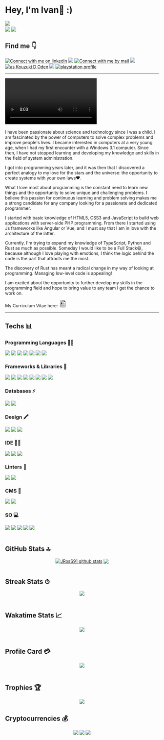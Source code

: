 <h1> Hey, I'm Ivan👋 :)</h1>
<img src="https://readme-typing-svg.demolab.com/?color=0A1240&lines=I'm a Frontend Developer!;In continuous learning!;Full Stack soon!">
 <div align="left">
<img src="https://img.shields.io/github/followers/JRosSx91?label=Follow&style=social">
<img src="https://hits.seeyoufarm.com/api/count/incr/badge.svg?url=https%3A%2F%2Fgithub.com%2F{JRosSx91}1212%2Fhit-counter">
 </div>
<h2>Find me 👇</h2>
<a href="https://www.linkedin.com/in/jross91" target="_blank">
<img src="https://img.shields.io/badge/LinkedIn-3572A5?style=for-the-badge&logo=linkedin&logoColor=white#gh-light-mode-only" alt="Connect with me on linkedin" ></a>
<a href="https://www.instagram.com/toxic_ivy91">
<img src="https://img.shields.io/badge/Instagram-E4405F?style=for-the-badge&logo=instagram&logoColor=white"></a>
<a href="mailto:igomezcarrasco.91@gmail.com?subject=Questions">
<img src="https://img.shields.io/badge/Gmail-D14836?style=for-the-badge&logo=gmail&logoColor=white" alt="Connect with me by mail"></a>
<a href="https://steamcommunity.com/profiles/76561198241812224/">
 <img src="https://img.shields.io/badge/Steam-000000?style=for-the-badge&logo=steam&logoColor=white"></a>
<a href="https://www.leagueoflegends.com/es-es/"><img title="as Kouzuki D Oden" src="https://img.shields.io/badge/Riot_Games-D32936?style=for-the-badge&logo=riot-games&logoColor=white"></a>
<a href="https://discord.gg/EA3yQ3Xy"><img src="https://img.shields.io/badge/Discord-5865F2?style=for-the-badge&logo=discord&logoColor=white"></a>
<a href="https://id.sonyentertainmentnetwork.com/id/management_ca/?gated=true&pr_referer=cam&entry=psn_profile&cid=7249a098-9e80-4bf9-b73e-c9039d431d9b#/p/psn_profile/list?state=cam_144a5767a8f54c2361058d0956cf75c3&cid=863a31fb-25ea-4c0c-b1d4-6ebc7799f2e2&entry=psn_profile"><img src="https://img.shields.io/badge/PlayStation-003791?style=for-the-badge&logo=playstation&logoColor=white" alt="playstation profile"></a>

---

<video src="https://user-images.githubusercontent.com/123682394/234542550-ded8b843-7eec-4142-932b-74bc8d702fdc.mp4" controls="controls" style="max-width: 730px;"></video>

I have been passionate about science and technology since I was a child. I am fascinated by the power of computers to solve complex problems and improve people's lives. I became interested in computers at a very young age, when I had my first encounter with a Windows 3.1 computer. Since then, I have not stopped learning and developing my knowledge and skills in the field of system administration.

I got into programming years later, and it was then that I discovered a perfect analogy to my love for the stars and the universe: the opportunity to create systems with your own laws❤️.

What I love most about programming is the constant need to learn new things and the opportunity to solve unique and challenging problems. I believe this passion for continuous learning and problem solving makes me a strong candidate for any company looking for a passionate and dedicated programmer.

I started with basic knowledge of HTML5, CSS3 and JavaScript to build web applications with server-side PHP programming. From there I started using Js frameworks like Angular or Vue, and I must say that I am in love with the architecture of the latter.

Currently, I'm trying to expand my knowledge of TypeScript, Python and Rust as much as possible. Someday I would like to be a Full Stack😄, because although I love playing with emotions, I think the logic behind the code is the part that attracts me the most.

The discovery of Rust has meant a radical change in my way of looking at programming. Managing low-level code is appealing!

I am excited about the opportunity to further develop my skills in the programming field and hope to bring value to any team I get the chance to work on.

My Curriculum Vitae here: <a href="https://github.com/JRosSx91/JRosSx91/blob/main/IvanGomezActualizado.pdf"><img height="24" src="https://github.com/JRosSx91/JRosSx91/blob/main/6588143.png" alt="my cv"></a>

---
<h2>Techs 📊</h2>
  <h3>Programming Languages 👩‍💻</h3>
  <div>
<img src="https://img.shields.io/badge/HTML5-E34F26?style=for-the-badge&logo=html5&logoColor=white">
<img src="https://img.shields.io/badge/CSS3-1572B6?style=for-the-badge&logo=css3&logoColor=white">
<img src="https://img.shields.io/badge/Sass-CC6699?style=for-the-badge&logo=sass&logoColor=white">
<img src="https://img.shields.io/badge/JavaScript-323330?style=for-the-badge&logo=javascript&logoColor=F7DF1E">
<img src="https://img.shields.io/badge/TypeScript-007ACC?style=for-the-badge&logo=typescript&logoColor=white">
<img src="https://img.shields.io/badge/PHP-777BB4?style=for-the-badge&logo=php&logoColor=white">
<img src="https://img.shields.io/badge/Rust-000000?style=for-the-badge&logo=rust&logoColor=white">
</div>
  <h3>Frameworks & Libraries 🚀</h3>
  <div>
  <img src="https://img.shields.io/badge/Vue.js-35495E?style=for-the-badge&logo=vuedotjs&logoColor=4FC08D">
  <img src="https://img.shields.io/badge/Tailwind_CSS-38B2AC?style=for-the-badge&logo=tailwind-css&logoColor=white">
  <img src="https://img.shields.io/badge/Node.js-339933?style=for-the-badge&logo=nodedotjs&logoColor=white">
  <img src="https://img.shields.io/badge/Bootstrap-563D7C?style=for-the-badge&logo=bootstrap&logoColor=white">
  <img src="https://img.shields.io/badge/React-20232A?style=for-the-badge&logo=react&logoColor=61DAFB">
  <img src="https://img.shields.io/badge/next%20js-000000?style=for-the-badge&logo=nextdotjs&logoColor=white">
  <img src="https://img.shields.io/badge/nuxt%20js-00C58E?style=for-the-badge&logo=nuxtdotjs&logoColor=white">
  <img src="https://img.shields.io/badge/ThreeJs-black?style=for-the-badge&logo=three.js&logoColor=white">
 </div>
  <h3>Databases ⚡</h3>
  <div>
     <img src="https://img.shields.io/badge/MySQL-005C84?style=for-the-badge&logo=mysql&logoColor=white">
  <img src="https://img.shields.io/badge/PostgreSQL-316192?style=for-the-badge&logo=postgresql&logoColor=white">
  </div>
  <h3>Design 🖍</h3>
  <div>
  <img src="https://img.shields.io/badge/Adobe%20Photoshop-31A8FF?style=for-the-badge&logo=Adobe%20Photoshop&logoColor=black">
  <img src="https://img.shields.io/badge/Adobe%20Illustrator-FF9A00?style=for-the-badge&logo=adobe%20illustrator&logoColor=white">
  <img src="https://img.shields.io/badge/gimp-5C5543?style=for-the-badge&logo=gimp&logoColor=white">
 </div>
  <h3>IDE 👩‍💻</h3>
  <div>
  <img src="https://img.shields.io/badge/Adobe%20Dreamweaver-072401?style=for-the-badge&logo=Adobe%20Dreamweaver&logoColor=34F400">
  <img src="https://img.shields.io/badge/sublime_text-%23575757.svg?&style=for-the-badge&logo=sublime-text&logoColor=important">
  <img src="https://img.shields.io/badge/VSCode-0078D4?style=for-the-badge&logo=visual%20studio%20code&logoColor=white"></div>
  <h3>Linters 🧐</h3>
  <div>
  <img src="https://img.shields.io/badge/eslint-3A33D1?style=for-the-badge&logo=eslint&logoColor=white">
  <img src="https://img.shields.io/badge/prettier-1A2C34?style=for-the-badge&logo=prettier&logoColor=F7BA3E"></div>
  <h3>CMS 📝</h3>
 <div>
   <img src="https://img.shields.io/badge/Joomla-5091CD?style=for-the-badge&logo=joomla&logoColor=white">
   <img src="https://img.shields.io/badge/Wordpress-21759B?style=for-the-badge&logo=wordpress&logoColor=white"></div>
  <h3>SO 💻</h3>
 <div>
  <img src="https://img.shields.io/badge/Windows-0078D6?style=for-the-badge&logo=windows&logoColor=white">
  <img src="https://img.shields.io/badge/Linux-FCC624?style=for-the-badge&logo=linux&logoColor=black">
  <img src="https://img.shields.io/badge/Ubuntu-E95420?style=for-the-badge&logo=ubuntu&logoColor=white">
  <img src="https://img.shields.io/badge/mac%20os-000000?style=for-the-badge&logo=apple&logoColor=white">
  <img src="https://img.shields.io/badge/Android-3DDC84?style=for-the-badge&logo=android&logoColor=white">
 </div>
  <br>
  <h2>GitHub Stats 🔝</h2>
  <div align="center">
  <a href="https://github.com/anuraghazra/github-readme-stats"><img align="center" src="https://github-readme-stats-git-masterrstaa-rickstaa.vercel.app/api?username=JRosSx91&show_icons=true&theme=buefy&hide_border=true&count_private=true" alt="JRosS91 github stats" /></a>  <a href="https://github.com/anuraghazra/github-readme-stats"><img align="center" src="https://github-readme-stats-git-masterrstaa-rickstaa.vercel.app/api/top-langs/?username=JRosSx91&layout=compact&theme=buefy&hide_border=true&langs_count=10&size_weight=0&count_weight=1&hide=c,makefile,llvm,hack,roff,m4,cmake,shell,d,digitalconverter,batchfile" /></a>
  </div>
<br>
<h2>Streak Stats ⏱</h2>
<div align="center">
<img src="https://github-readme-streak-stats.herokuapp.com/?user=JRosSx91">
  </div>
<br>
<h2>Wakatime Stats 📈</h2>
<div align="center">
  <img src="https://github-readme-stats.vercel.app/api/wakatime?username=JRosS91">
</div>                                                                      <br>
<h2>Profile Card 💳</h2>
<div align="center">
  <img src="https://github-profile-summary-cards.vercel.app/api/cards/profile-details?username=JRosSx91"></div>
  <br>
 <h2>Trophies 🏆</h2>
 <div align="center">
  <img src="https://github-profile-trophy.vercel.app/?username=JRosSx91">
  </div>
<h2>Cryptocurrencies 💰</h2>
  <div align="center">
<img src="https://img.shields.io/coincap/price-usd/bitcoin?style=for-the-badge">
<img src="https://img.shields.io/coincap/price-usd/ethereum?style=for-the-badge">
<img src="https://img.shields.io/coincap/price-usd/solana?style=for-the-badge">
  </div>
<!--
**JRosSx91/JRosSx91** is a ✨ _special_ ✨ repository because its `README.md` (this file) appears on your GitHub profile.

Here are some ideas to get you started:

- 🔭 I’m currently working on ...
- 🌱 I’m currently learning ...
- 👯 I’m looking to collaborate on ...
- 🤔 I’m looking for help with ...
- 💬 Ask me about ...
- 📫 How to reach me: ...
- 😄 Pronouns: ...
- ⚡ Fun fact: ...
-->
